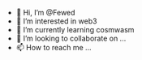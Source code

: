 - 👋 Hi, I’m @Fewed
- 👀 I’m interested in web3
- 🌱 I’m currently learning cosmwasm
- 💞️ I’m looking to collaborate on ...
- 📫 How to reach me ...

<!---
Fewed/Fewed is a ✨ special ✨ repository because its `README.md` (this file) appears on your GitHub profile.
You can click the Preview link to take a look at your changes.
--->
